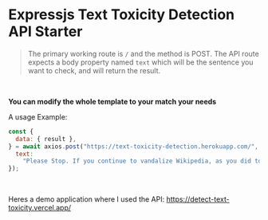 # Expressjs Text Toxicity Detection API Starter

> The primary working route is `/` and the method is POST. The API route expects a body property named `text` which will be the sentence you want to check, and will return the result.

<br />

**You can modify the whole template to your match your needs**

A usage Example:

```js
const {
  data: { result },
} = await axios.post("https://text-toxicity-detection.herokuapp.com/", {
  text:
    "Please Stop. If you continue to vandalize Wikipedia, as you did to Kmart, you will be blocked from editing.",
});
```

<br />

Heres a demo application where I used the API: https://detect-text-toxicity.vercel.app/
